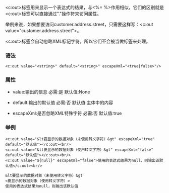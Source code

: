 <c:out>标签用来显示一个表达式的结果，与<%= %>作用相似，它们的区别就是<c:out>标签可以直接通过"."操作符来访问属性。

举例来说，如果想要访问customer.address.street，只需要这样写：<c:out value="customer.address.street">。

<c:out>标签会自动忽略XML标记字符，所以它们不会被当做标签来处理。

### 语法
```
<c:out value="<string>" default="<string>" escapeXml="<true|false>"/>
```

### 属性
- value:输出的信息
    必需:是
    默认值:None

- default:输出的默认值
    必需:否
    默认值:主体中的内容

- escapeXml:是否忽略XML特殊字符
    必需:否
    默认值:true

### 举例
```
<c:out value="&lt要显示的数据对象（未使用转义字符）&gt" escapeXml="true" default="默认值"></c:out><br/>
<c:out value="&lt要显示的数据对象（使用转义字符）&gt" escapeXml="false" default="默认值"></c:out><br/>
<c:out value="${null}" escapeXml="false">使用的表达式结果为null，则输出该默认值</c:out><br/>

&lt要显示的数据对象（未使用转义字符）&gt
<要显示的数据对象（使用转义字符）>
使用的表达式结果为null，则输出该默认值
```
